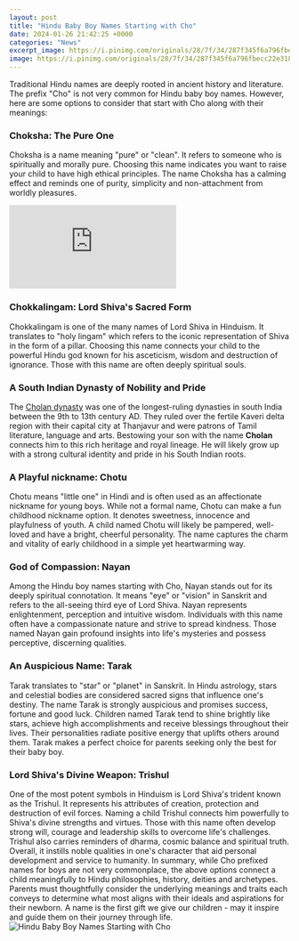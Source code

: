 ```yaml
---
layout: post
title: "Hindu Baby Boy Names Starting with Cho"
date: 2024-01-26 21:42:25 +0000
categories: "News"
excerpt_image: https://i.pinimg.com/originals/28/7f/34/287f345f6a796fbecc22e3189c1de042.jpg
image: https://i.pinimg.com/originals/28/7f/34/287f345f6a796fbecc22e3189c1de042.jpg
---
```


Traditional Hindu names are deeply rooted in ancient history and literature. The prefix "Cho" is not very common for Hindu baby boy names. However, here are some options to consider that start with Cho along with their meanings:
### Choksha: The Pure One
Choksha is a name meaning "pure" or "clean". It refers to someone who is spiritually and morally pure. Choosing this name indicates you want to raise your child to have high ethical principles. The name Choksha has a calming effect and reminds one of purity, simplicity and non-attachment from worldly pleasures.  

![](https://img-s-msn-com.akamaized.net/tenant/amp/entityid/AA1kjROr.img)
### Chokkalingam: Lord Shiva's Sacred Form  
Chokkalingam is one of the many names of Lord Shiva in Hinduism. It translates to "holy lingam" which refers to the iconic representation of Shiva in the form of a pillar. Choosing this name connects your child to the powerful Hindu god known for his asceticism, wisdom and destruction of ignorance. Those with this name are often deeply spiritual souls.
### A South Indian Dynasty of Nobility and Pride
The [Cholan dynasty](https://store.fi.io.vn/womens-girl-who-loves-scotties-scottish-terrier-dog-breed-owner-1) was one of the longest-ruling dynasties in south India between the 9th to 13th century AD. They ruled over the fertile Kaveri delta region with their capital city at Thanjavur and were patrons of Tamil literature, language and arts. Bestowing your son with the name **Cholan** connects him to this rich heritage and royal lineage. He will likely grow up with a strong cultural identity and pride in his South Indian roots. 
### A Playful nickname: Chotu   
Chotu means "little one" in Hindi and is often used as an affectionate nickname for young boys. While not a formal name, Chotu can make a fun childhood nickname option. It denotes sweetness, innocence and playfulness of youth. A child named Chotu will likely be pampered, well-loved and have a bright, cheerful personality. The name captures the charm and vitality of early childhood in a simple yet heartwarming way.
### God of Compassion: Nayan
Among the Hindu boy names starting with Cho, Nayan stands out for its deeply spiritual connotation. It means "eye" or "vision" in Sanskrit and refers to the all-seeing third eye of Lord Shiva. Nayan represents enlightenment, perception and intuitive wisdom. Individuals with this name often have a compassionate nature and strive to spread kindness. Those named Nayan gain profound insights into life's mysteries and possess perceptive, discerning qualities. 
### An Auspicious Name: Tarak 
Tarak translates to "star" or "planet" in Sanskrit. In Hindu astrology, stars and celestial bodies are considered sacred signs that influence one's destiny. The name Tarak is strongly auspicious and promises success, fortune and good luck. Children named Tarak tend to shine brightly like stars, achieve high accomplishments and receive blessings throughout their lives. Their personalities radiate positive energy that uplifts others around them. Tarak makes a perfect choice for parents seeking only the best for their baby boy.
### Lord Shiva's Divine Weapon: Trishul
One of the most potent symbols in Hinduism is Lord Shiva's trident known as the Trishul. It represents his attributes of creation, protection and destruction of evil forces. Naming a child Trishul connects him powerfully to Shiva's divine strengths and virtues. Those with this name often develop strong will, courage and leadership skills to overcome life's challenges. Trishul also carries reminders of dharma, cosmic balance and spiritual truth. Overall, it instills noble qualities in one's character that aid personal development and service to humanity. 
In summary, while Cho prefixed names for boys are not very commonplace, the above options connect a child meaningfully to Hindu philosophies, history, deities and archetypes. Parents must thoughtfully consider the underlying meanings and traits each conveys to determine what most aligns with their ideals and aspirations for their newborn. A name is the first gift we give our children - may it inspire and guide them on their journey through life.
![Hindu Baby Boy Names Starting with Cho](https://i.pinimg.com/originals/28/7f/34/287f345f6a796fbecc22e3189c1de042.jpg)